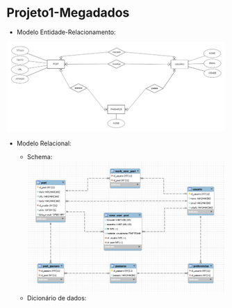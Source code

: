 # Projeto1-Megadados

- Modelo Entidade-Relacionamento:

![MER](image%20(1).png)

- Modelo Relacional:

    - Schema:
![tabelas](tabelas.PNG)
    - Dicionário de dados:
    



